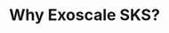 ---
docType: "Course"
title: "6. Why Exoscale SKS?"
description: "Learn about Exoscale's Kubernetes Service (SKS) and how it provides a managed Kubernetes experience tailored for European users."
lectures: 2
courseTitle: "Why Exoscale SKS?"
themeColor: "#00B39F"
order: 6
banner: "/your-org-uuid/image-1.png"
toc:
  [
    "scalable-kubernetes-service",
    "packaging-pricing",
  ]
---